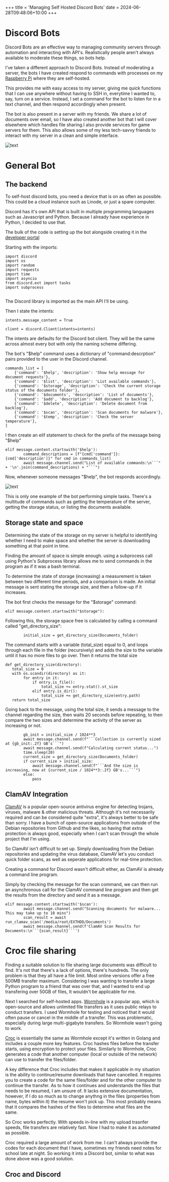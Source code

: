 +++
title = 'Managing Self Hosted Discord Bots'
date = 2024-06-28T09:48:06+10:00
+++

# Discord Bots

Discord Bots are an effective way to managing community servers through automation and interacting with API's. Realistically people aren't always available to moderate these things, so bots help.

I've taken a different approach to Discord Bots. Instead of moderating a server, the bots I have created respond to commands with processes on my [Raspberry Pi](https://rlb2310.github.io/posts/raspberry-pi-as-a-server/) where they are self-hosted.

This provides me with easy access to my server, giving me quick functions that I can use anywhere without having to SSH in, everytime I wanted to, say, turn on a service. Instead, I set a command for the bot to listen for in a text channel, and then respond accordingly when present.

The bot is also present in a server with my friends. We share a lot of documents over email, so I have also created another bot that I will cover elsewhere which handles file sharing.I also provide services for game servers for them. This also allows some of my less tech-savvy friends to interact with my server in a clean and simple interface.

![text](/assets/Images/Bots.png)

# General Bot
## The backend

To self-host discord bots, you need a device that is on as often as possible. This could be a cloud instance such as Linode, or just a spare computer.

Discord has it's own API that is built in multiple programming languages such as Javascript and Python. Because I already have experience in Python, I decided to use that.

The bulk of the code is setting up the bot alongside creating it in the [developer portal](https://discord.com/build/app-developers)

Starting with the imports:

``` import threading
import discord
import os
import random
import requests
import time
import asyncio
from discord.ext import tasks
import subprocess 


```

The Discord library is imported as the main API I'll be using.

Then I state the intents:

``` intents = discord.Intents.default()
intents.message_content = True

client = discord.Client(intents=intents)
```

The intents are defaults  for the Discord bot client. They will be the same across almost every bot with only the naming scheme differing.

The bot's "$help" command uses a dictionary of "command:descrption" pairs provided to the user in the Discord channel.


``` 
commands_list = [
    {'command': '$help', 'description': 'Show help message for document requests'},
    {'command': '$list', 'description': 'List available commands'},
    {'command': '$storage', 'description': 'Check the current storage status of the documents folder'},
    {'command': '$documents', 'description': 'List of documents'},
    {'command': '$add', 'description': 'Add document to backlog'},
    {'command': '$delete', 'description': 'Delete document from backlog'},
    {'command': '$scan', 'description': 'Scan documents for malware'},
    {'command': '$temp', 'description': 'Check the server temperature'},
]
```

I then create an elif statement to check for the prefix of the message being "$help"

```
elif message.content.startswith('$help'):
        command_descriptions = [f"{cmd['command']}: {cmd['description']}" for cmd in commands_list]
        await message.channel.send("List of available commands:\n```" + '\n'.join(command_descriptions) + "```")

```

Now, whenever someone messages "$help", the bot responds accordingly.

![text](/assets/Images/Help.png)


This is only one example of the bot performing simple tasks. There's a multitude of commands such as getting the temperature of the server, getting the storage status, or listing the documents available.

## Storage state and space 

Determining the state of the storage on my server is helpful to identifying whether I need to make space and whether the server is downloading something at that point in time.

Finding the amount of space is simple enough. using a subprocess call using Python's Subprocess library allows me to send commands in the program as if it was a bash terminal. 

To determine the state of storage (increasing) a measurement is taken between two different time periods, and a comparison is made. An initial message is sent stating the storage size, and then a follow-up if it increases.

The bot first checks the message for the "$storage" command:

```
elif message.content.startswith("$storage"):
```

Following this, the storage space free is calculated by calling a command called "get_directory_size":
```
        initial_size = get_directory_size(Documents_folder)
```

The command starts with a variable (total_size) equal to 0, and loops through each file in the folder (recursively) and adds the size to the variable until it has no more files to go over. Then it returns the total size

```
def get_directory_size(directory):
   total_size = 0
   with os.scandir(directory) as it:
        for entry in it:
            if entry.is_file():
                total_size += entry.stat().st_size
            elif entry.is_dir():
                total_size += get_directory_size(entry.path)
   return total_size
```

Going back to the message, using the total size, it sends a message to the channel regarding the size, then waits 20 seconds before repeating, to then compare the two sizes and determine the activity of the server as increasing or not.

```
        gb_init = initial_size / 1024**3
        await message.channel.send(f"```Collection is currently sized at {gb_init:.2f} GB's```")
        await message.channel.send(f"Calculating current status...")
        time.sleep(20)
        current_size = get_directory_size(Documents_folder)
        if current_size > initial_size:
            await message.channel.send(f"```And the size is increasing, now at {current_size / 1024**3:.2f} GB's...```")
        else:
            pass
```

## ClamAV Integration

[ClamAV](https://www.clamav.net/) is a popular open-source antivirus engine for detecting trojans, viruses, malware & other malicious threats. Although it's not necessarily required and can be considered quite "extra", it's always better to be safe than sorry. I have a bunch of open-source applications from outside of the Debian repositories from Github and the likes, so having that extra protection is always good, especially when I can't scan through the whole project that I'm using.

So ClamAV isn't difficult to set up. Simply downloading from the Debian repositories and updating the virus database, ClamAV let's you conduct quick folder scans, as well as seperate applications for real-time protection. 

Creating a command for Discord wasn't difficult either, as ClamAV is already a command line program. 

Simply by checking the message for the scan command, we can then run an asynchronous call for the ClamAV command line program and then get the results from the directory and send it as a message.
 
```
elif message.content.startswith('$scan'):
        await message.channel.send("Scanning documents for malware... This may take up to 10 mins")
        scan_result = await run_clamav_scan('/media/root/EXTHDD/Documents')
        await message.channel.send(f'ClamAV Scan Results for Documents:\n```{scan_result}```')
```

# Croc file sharing 

Finding a suitable solution to file sharing large documents was difficult to find. It's not that there's a lack of options, there's hundreds. The only problem is that they all have a file limit. Most online versions offer a free 500MB transfer maximum. Considering I was wanting to transfer a large Python program to a friend that was over that, and I wanted to end up transfering over 50GB of files, It wouldn't be applicable for me. 

Next I searched for self-hosted apps. [Wormhole]() is a popular app, which is open-source and allows unlimited file transfers as it uses public relays to conduct transfers. I used Wormhole for testing and noticed that it would often pause or cancel in the middle of a transfer. This was problematic, especially during large multi-gigabyte transfers. So Wormhole wasn't going to work.

[Croc]() is essentially the same as Wormhole except it's written in Golang and includes a couple more key features. Croc hashes files before the transfer starts, using encryption to protect your files. Similarly to Wormhole, Croc generates a code that another computer (local or outside of the network) can use to transfer the files/folder. 

A key difference that Croc includes that makes it applicable in my situation is the ability to continue/resume downloads that have cancelled. It requires you to create a code for the same files/folder and for the other computer to continue the transfer. As to how it continues and understands the files that needs to be resumed, I am unsure of. It lacks extensive documentation, however, if I do so much as to change anythng in the files (properties from name, bytes within it) the resume won't pick up. This most probably means that it compares the hashes of the files to determine what files are the same.

So Croc works perfectly. With speeds in-line with my upload trasnfer speeds, file transfers are relatively fast. Now I had to make it as automated as possible.

Croc required a large amount of work from me. I can't always provide the codes for each document that I have, sometimes my friends need notes for school late at night. So working it into a Discord bot, similar to what was done above was a good solution.

## Croc and Discord
   
